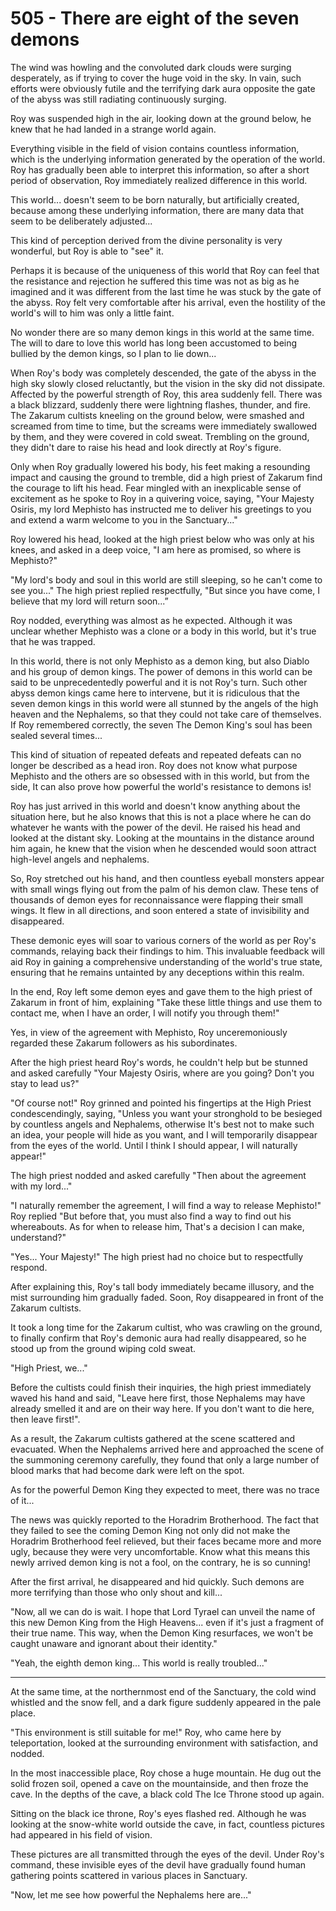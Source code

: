 # 505 - There are eight of the seven demons

The wind was howling and the convoluted dark clouds were surging desperately, as if trying to cover the huge void in the sky. In vain, such efforts were obviously futile and the terrifying dark aura opposite the gate of the abyss was still radiating continuously surging.

Roy was suspended high in the air, looking down at the ground below, he knew that he had landed in a strange world again.

Everything visible in the field of vision contains countless information, which is the underlying information generated by the operation of the world. Roy has gradually been able to interpret this information, so after a short period of observation, Roy immediately realized difference in this world.

This world... doesn't seem to be born naturally, but artificially created, because among these underlying information, there are many data that seem to be deliberately adjusted...

This kind of perception derived from the divine personality is very wonderful, but Roy is able to "see" it.

Perhaps it is because of the uniqueness of this world that Roy can feel that the resistance and rejection he suffered this time was not as big as he imagined and it was different from the last time he was stuck by the gate of the abyss. Roy felt very comfortable after his arrival, even the hostility of the world's will to him was only a little faint.

No wonder there are so many demon kings in this world at the same time. The will to dare to love this world has long been accustomed to being bullied by the demon kings, so I plan to lie down...

When Roy's body was completely descended, the gate of the abyss in the high sky slowly closed reluctantly, but the vision in the sky did not dissipate. Affected by the powerful strength of Roy, this area suddenly fell. There was a black blizzard, suddenly there were lightning flashes, thunder, and fire. The Zakarum cultists kneeling on the ground below, were smashed and screamed from time to time, but the screams were immediately swallowed by them, and they were covered in cold sweat. Trembling on the ground, they didn't dare to raise his head and look directly at Roy's figure.

Only when Roy gradually lowered his body, his feet making a resounding impact and causing the ground to tremble, did a high priest of Zakarum find the courage to lift his head. Fear mingled with an inexplicable sense of excitement as he spoke to Roy in a quivering voice, saying, "Your Majesty Osiris, my lord Mephisto has instructed me to deliver his greetings to you and extend a warm welcome to you in the Sanctuary..."

Roy lowered his head, looked at the high priest below who was only at his knees, and asked in a deep voice, "I am here as promised, so where is Mephisto?"

"My lord's body and soul in this world are still sleeping, so he can't come to see you..." The high priest replied respectfully, "But since you have come, I believe that my lord will return soon...”

Roy nodded, everything was almost as he expected. Although it was unclear whether Mephisto was a clone or a body in this world, but it's true that he was trapped.

In this world, there is not only Mephisto as a demon king, but also Diablo and his group of demon kings. The power of demons in this world can be said to be unprecedentedly powerful and it is not Roy's turn. Such other abyss demon kings came here to intervene, but it is ridiculous that the seven demon kings in this world were all stunned by the angels of the high heaven and the Nephalems, so that they could not take care of themselves. If Roy remembered correctly, the seven The Demon King's soul has been sealed several times...

This kind of situation of repeated defeats and repeated defeats can no longer be described as a head iron. Roy does not know what purpose Mephisto and the others are so obsessed with in this world, but from the side, It can also prove how powerful the world's resistance to demons is!

Roy has just arrived in this world and doesn't know anything about the situation here, but he also knows that this is not a place where he can do whatever he wants with the power of the devil. He raised his head and looked at the distant sky. Looking at the mountains in the distance around him again, he knew that the vision when he descended would soon attract high-level angels and nephalems.

So, Roy stretched out his hand, and then  countless eyeball monsters appear with small wings flying out from the palm of his demon claw. These tens of thousands of demon eyes for reconnaissance were flapping their small wings. It flew in all directions, and soon entered a state of invisibility and disappeared.

These demonic eyes will soar to various corners of the world as per Roy's commands, relaying back their findings to him. This invaluable feedback will aid Roy in gaining a comprehensive understanding of the world's true state, ensuring that he remains untainted by any deceptions within this realm.

In the end, Roy left some demon eyes and gave them to the high priest of Zakarum in front of him, explaining "Take these little things and use them to contact me, when I have an order, I will notify you through them!"

Yes, in view of the agreement with Mephisto, Roy unceremoniously regarded these Zakarum followers as his subordinates.

After the high priest heard Roy's words, he couldn't help but be stunned and asked carefully "Your Majesty Osiris, where are you going? Don't you stay to lead us?"

"Of course not!" Roy grinned and pointed his fingertips at the High Priest condescendingly, saying, "Unless you want your stronghold to be besieged by countless angels and Nephalems, otherwise It's best not to make such an idea, your people will hide as you want, and I will temporarily disappear from the eyes of the world. Until I think I should appear, I will naturally appear!"

The high priest nodded and asked carefully "Then about the agreement with my lord..."

"I naturally remember the agreement, I will find a way to release Mephisto!" Roy replied "But before that, you must also find a way to find out his whereabouts. As for when to release him, That's a decision I can make, understand?"

"Yes... Your Majesty!" The high priest had no choice but to respectfully respond.

After explaining this, Roy's tall body immediately became illusory, and the mist surrounding him gradually faded. Soon, Roy disappeared in front of the Zakarum cultists.

It took a long time for the Zakarum cultist, who was crawling on the ground, to finally confirm that Roy's demonic aura had really disappeared, so he stood up from the ground wiping cold sweat.

"High Priest, we..."

Before the cultists could finish their inquiries, the high priest immediately waved his hand and said, "Leave here first, those Nephalems may have already smelled it and are on their way here. If you don't want to die here, then leave first!".

As a result, the Zakarum cultists gathered at the scene scattered and evacuated. When the Nephalems arrived here and approached the scene of the summoning ceremony carefully, they found that only a large number of blood marks that had become dark were left on the spot.

As for the powerful Demon King they expected to meet, there was no trace of it...

The news was quickly reported to the Horadrim Brotherhood. The fact that they failed to see the coming Demon King not only did not make the Horadrim Brotherhood feel relieved, but their faces became more and more ugly, because they were very uncomfortable. Know what this means this newly arrived demon king is not a fool, on the contrary, he is so cunning!

After the first arrival, he disappeared and hid quickly. Such demons are more terrifying than those who only shout and kill...

"Now, all we can do is wait. I hope that Lord Tyrael can unveil the name of this new Demon King from the High Heavens... even if it's just a fragment of their true name. This way, when the Demon King resurfaces, we won't be caught unaware and ignorant about their identity."

"Yeah, the eighth demon king... This world is really troubled..."

***

At the same time, at the northernmost end of the Sanctuary, the cold wind whistled and the snow fell, and a dark figure suddenly appeared in the pale place.

"This environment is still suitable for me!" Roy, who came here by teleportation, looked at the surrounding environment with satisfaction, and nodded.

In the most inaccessible place, Roy chose a huge mountain. He dug out the solid frozen soil, opened a cave on the mountainside, and then froze the cave. In the depths of the cave, a black cold The Ice Throne stood up again.

Sitting on the black ice throne, Roy's eyes flashed red. Although he was looking at the snow-white world outside the cave, in fact, countless pictures had appeared in his field of vision.

These pictures are all transmitted through the eyes of the devil. Under Roy's command, these invisible eyes of the devil have gradually found human gathering points scattered in various places in Sanctuary.

"Now, let me see how powerful the Nephalems here are..."
